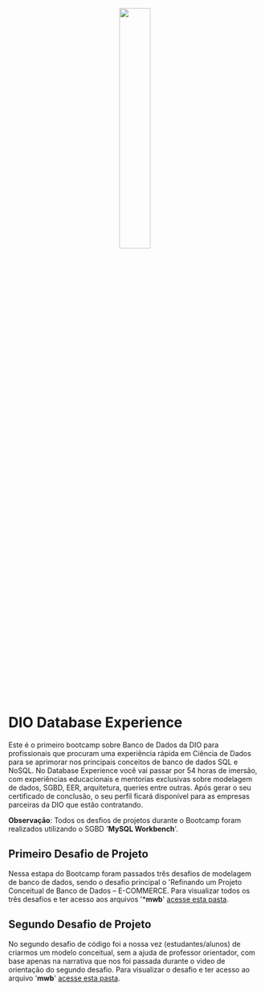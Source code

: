 <p align="center">
  <img src="https://user-images.githubusercontent.com/69018600/192149019-59714005-f3ed-457f-83cb-de8d0422475d.png"  width = "35%" />
</p>

# DIO Database Experience 
  Este é o primeiro bootcamp sobre Banco de Dados da DIO para profissionais que procuram uma experiência rápida em Ciência de Dados para se aprimorar nos principais conceitos de banco de dados SQL e NoSQL. No Database Experience você vai passar por 54 horas de imersão, com experiências educacionais e mentorias exclusivas sobre modelagem de dados, SGBD, EER, arquitetura, queries entre outras.  Após gerar o seu certificado de conclusão, o seu perfil ficará disponível para as empresas parceiras da DIO que estão contratando.

**Observação**: Todos os desfios de projetos durante o Bootcamp foram realizados utilizando o SGBD '**MySQL Workbench**'.
  
  
## Primeiro Desafio de Projeto
   Nessa estapa do Bootcamp foram passados três desafios de modelagem de banco de dados, sendo o desafio principal o 'Refinando um Projeto Conceitual de Banco de Dados – E-COMMERCE. Para visualizar todos os três desafios e ter acesso aos arquivos '***mwb**' [acesse esta pasta](https://github.com/NikiReis/DataBaseExperience/tree/main/primeirodesafio). 
   
## Segundo Desafio de Projeto
   No segundo desafio de código foi a nossa vez (estudantes/alunos) de criarmos um modelo conceitual, sem a ajuda de professor orientador, com base apenas na narrativa que nos foi passada durante o video de orientação do segundo desafio. Para visualizar o desafio e ter acesso ao arquivo '**mwb**' [acesse esta pasta](https://github.com/NikiReis/DataBaseExperience/tree/main/segundodesafio).
